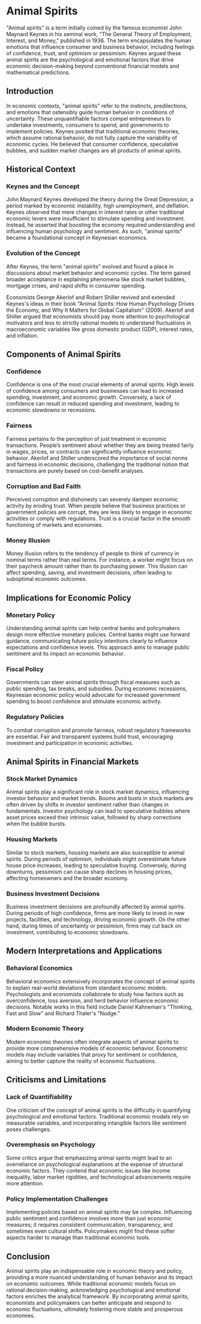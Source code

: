 # Animal Spirits

"Animal spirits" is a term initially coined by the famous economist John Maynard Keynes in his seminal work, "The General Theory of Employment, Interest, and Money," published in 1936. The term encapsulates the human emotions that influence consumer and business behavior, including feelings of confidence, trust, and optimism or pessimism. Keynes argued these animal spirits are the psychological and emotional factors that drive economic decision-making beyond conventional financial models and mathematical predictions.

## Introduction

In economic contexts, "animal spirits" refer to the instincts, predilections, and emotions that ostensibly guide human behavior in conditions of uncertainty. These unquantifiable factors compel entrepreneurs to undertake investments, consumers to spend, and governments to implement policies. Keynes posited that traditional economic theories, which assume rational behavior, do not fully capture the variability of economic cycles. He believed that consumer confidence, speculative bubbles, and sudden market changes are all products of animal spirits.

## Historical Context

### Keynes and the Concept

John Maynard Keynes developed the theory during the Great Depression, a period marked by economic instability, high unemployment, and deflation. Keynes observed that mere changes in interest rates or other traditional economic levers were insufficient to stimulate spending and investment. Instead, he asserted that boosting the economy required understanding and influencing human psychology and sentiment. As such, "animal spirits" became a foundational concept in Keynesian economics.

### Evolution of the Concept

After Keynes, the term "animal spirits" evolved and found a place in discussions about market behavior and economic cycles. The term gained broader acceptance in explaining phenomena like stock market bubbles, mortgage crises, and rapid shifts in consumer spending.

Economists George Akerlof and Robert Shiller revived and extended Keynes's ideas in their book "Animal Spirits: How Human Psychology Drives the Economy, and Why It Matters for Global Capitalism" (2009). Akerlof and Shiller argued that economists should pay more attention to psychological motivators and less to strictly rational models to understand fluctuations in macroeconomic variables like gross domestic product (GDP), interest rates, and inflation.

## Components of Animal Spirits

### Confidence

Confidence is one of the most crucial elements of animal spirits. High levels of confidence among consumers and businesses can lead to increased spending, investment, and economic growth. Conversely, a lack of confidence can result in reduced spending and investment, leading to economic slowdowns or recessions.

### Fairness

Fairness pertains to the perception of just treatment in economic transactions. People’s sentiment about whether they are being treated fairly in wages, prices, or contracts can significantly influence economic behavior. Akerlof and Shiller underscored the importance of social norms and fairness in economic decisions, challenging the traditional notion that transactions are purely based on cost-benefit analyses.

### Corruption and Bad Faith

Perceived corruption and dishonesty can severely dampen economic activity by eroding trust. When people believe that business practices or government policies are corrupt, they are less likely to engage in economic activities or comply with regulations. Trust is a crucial factor in the smooth functioning of markets and economies.

### Money Illusion

Money illusion refers to the tendency of people to think of currency in nominal terms rather than real terms. For instance, a worker might focus on their paycheck amount rather than its purchasing power. This illusion can affect spending, saving, and investment decisions, often leading to suboptimal economic outcomes.

## Implications for Economic Policy

### Monetary Policy

Understanding animal spirits can help central banks and policymakers design more effective monetary policies. Central banks might use forward guidance, communicating future policy intentions clearly to influence expectations and confidence levels. This approach aims to manage public sentiment and its impact on economic behavior.

### Fiscal Policy

Governments can steer animal spirits through fiscal measures such as public spending, tax breaks, and subsidies. During economic recessions, Keynesian economic policy would advocate for increased government spending to boost confidence and stimulate economic activity.

### Regulatory Policies

To combat corruption and promote fairness, robust regulatory frameworks are essential. Fair and transparent systems build trust, encouraging investment and participation in economic activities.

## Animal Spirits in Financial Markets

### Stock Market Dynamics

Animal spirits play a significant role in stock market dynamics, influencing investor behavior and market trends. Booms and busts in stock markets are often driven by shifts in investor sentiment rather than changes in fundamentals. Investor psychology can lead to speculative bubbles where asset prices exceed their intrinsic value, followed by sharp corrections when the bubble bursts.

### Housing Markets

Similar to stock markets, housing markets are also susceptible to animal spirits. During periods of optimism, individuals might overestimate future house price increases, leading to speculative buying. Conversely, during downturns, pessimism can cause sharp declines in housing prices, affecting homeowners and the broader economy.

### Business Investment Decisions

Business investment decisions are profoundly affected by animal spirits. During periods of high confidence, firms are more likely to invest in new projects, facilities, and technology, driving economic growth. On the other hand, during times of uncertainty or pessimism, firms may cut back on investment, contributing to economic slowdowns.

## Modern Interpretations and Applications

### Behavioral Economics

Behavioral economics extensively incorporates the concept of animal spirits to explain real-world deviations from standard economic models. Psychologists and economists collaborate to study how factors such as overconfidence, loss aversion, and herd behavior influence economic decisions. Notable works in this field include Daniel Kahneman's "Thinking, Fast and Slow" and Richard Thaler's "Nudge."

### Modern Economic Theory

Modern economic theories often integrate aspects of animal spirits to provide more comprehensive models of economic behavior. Econometric models may include variables that proxy for sentiment or confidence, aiming to better capture the reality of economic fluctuations.

## Criticisms and Limitations

### Lack of Quantifiability

One criticism of the concept of animal spirits is the difficulty in quantifying psychological and emotional factors. Traditional economic models rely on measurable variables, and incorporating intangible factors like sentiment poses challenges.

### Overemphasis on Psychology

Some critics argue that emphasizing animal spirits might lead to an overreliance on psychological explanations at the expense of structural economic factors. They contend that economic issues like income inequality, labor market rigidities, and technological advancements require more attention.

### Policy Implementation Challenges

Implementing policies based on animal spirits may be complex. Influencing public sentiment and confidence involves more than just economic measures; it requires consistent communication, transparency, and sometimes even cultural shifts. Policymakers might find these softer aspects harder to manage than traditional economic tools.

## Conclusion

Animal spirits play an indispensable role in economic theory and policy, providing a more nuanced understanding of human behavior and its impact on economic outcomes. While traditional economic models focus on rational decision-making, acknowledging psychological and emotional factors enriches the analytical framework. By incorporating animal spirits, economists and policymakers can better anticipate and respond to economic fluctuations, ultimately fostering more stable and prosperous economies.